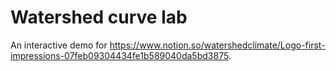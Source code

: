 # Watershed curve lab

An interactive demo for https://www.notion.so/watershedclimate/Logo-first-impressions-07feb09304434fe1b589040da5bd3875.
